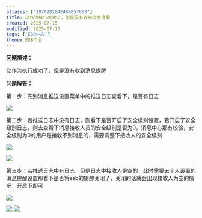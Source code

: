 ```yaml
---
aliases: ["1970282042488057660"]
title: 动作流执行成功了，但是没有收到消息提醒
created: 2025-07-15
modified: 2025-07-15
tags: ['ESB中心']
theme: ESB中心
---
```


**问题描述：**

动作流执行成功了，但是没有收到消息提醒

**问题解答：**

第一步：先到消息推送设置菜单中的推送日志查看下，是否有日志

![](919e7dd10d03574af72fcbe1302267c9.jpg)

第二步：若推送日志中没有日志，则看下是否开启了安全级别设置，若开启了安全级别日志，则去查看下消息接收人员的安全级别是否为0，消息中心那有校验，安全级别为0的用户是接收不到消息的，需要调整下接收人的安全级别

![](c7c45b174ebd9ba798bc323a89189ec8.jpg)

![](3d575b7401dbcfa67bc0737076805f4c.jpg)

第三步：若推送日志中有日志，但是日志中接收人是空的，此时需要去个人设置的消息提醒设置那看下是否将esb的提醒关闭了，关闭的话就会出现接收人为空的情况，开启下即可

![](26cdd2c897feec38ad2e8d2a281d91fe.jpg)

![](98d76ba2b9aaca5dd4b252b81f445453.jpg) ![](00c9d2322a1f92dbe08785c272f23526.jpg)